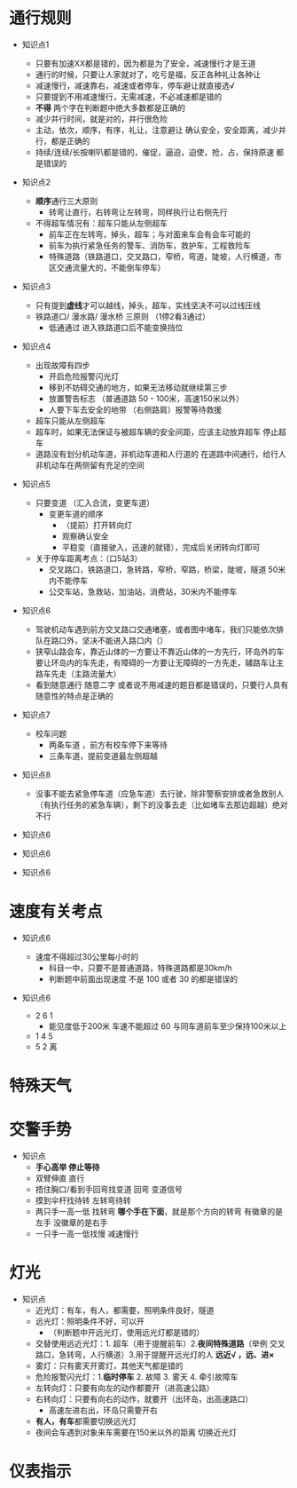 



# 通行规则

- 知识点1 

	- 只要有加速XX都是错的，因为都是为了安全，减速慢行才是王道
	- 通行的时候，只要让人家就对了，吃亏是福，反正各种礼让各种让
	- 减速慢行，减速靠右，减速或者停车，停车避让就直接选√
	- 只要提到不用减速慢行，无需减速，不必减速都是错的
	- **不得** 两个字在判断题中绝大多数都是正确的
	- 减少并行时间，就是对的，并行很危险
	- 主动，依次，顺序，有序，礼让，注意避让 确认安全，安全距离，减少并行，都是正确的
	- 持续/连续/长按喇叭都是错的，催促，逼迫，迫使，抢，占，保持原速 都是错误的

- 知识点2
	- **顺序**通行三大原则
		- 转弯让直行，右转弯让左转弯，同样执行让右侧先行
	- 不得超车情况有：超车只能从左侧超车
		- 前车正在左转弯，掉头，超车；与对面来车会有会车可能的
		- 前车为执行紧急任务的警车、消防车，救护车，工程救险车
		- 特殊道路（铁路道口，交叉路口，窄桥，弯道，陡坡，人行横道，市区交通流量大的，不能倒车停车）

- 知识点3
	- 只有提到**虚线**才可以越线，掉头，超车，实线坚决不可以过线压线
	- 铁路道口/ 漫水路/ 漫水桥 三原则 （1停2看3通过）
		-  低通通过 进入铁路道口后不能变换挡位

- 知识点4
	- 出现故障有四步
		- 开启危险报警闪光灯
		- 移到不妨碍交通的地方，如果无法移动就继续第三步
		- 放置警告标志 （普通道路 50 - 100米，高速150米以外）
		- 人要下车去安全的地带 （右侧路肩）报警等待救援
	- 超车只能从左侧超车
	- 超车时，如果无法保证与被超车辆的安全间距，应该主动放弃超车 停止超车
	- 道路没有划分机动车道，非机动车道和人行道的 在道路中间通行，给行人非机动车在两侧留有充足的空间

- 知识点5
	- 只要变道 （汇入合流，变更车道）
		- 变更车道的顺序
			- （提前）打开转向灯
			- 观察确认安全
			- 平稳变（直接驶入，迅速的就错），完成后关闭转向灯即可
	- 关于停车距离考点：（口5站3）
		- 交叉路口，铁路道口，急转路，窄桥，窄路，桥梁，陡坡，隧道 50米内不能停车
		- 公交车站，急救站，加油站，消费站，30米内不能停车

- 知识点6
	- 驾驶机动车遇到前方交叉路口交通堵塞，或者图中堵车，我们只能依次排队在路口外，坚决不能进入路口内（）
	- 狭窄山路会车，靠近山体的一方要让不靠近山体的一方先行，环岛外的车要让环岛内的车先走，有障碍的一方要让无障碍的一方先走，辅路车让主路车先走（主路流量大）
	- 看到随意通行 随意二字 或者说不用减速的题目都是错误的，只要行人具有随意性的特点是正确的


- 知识点7
	- 校车问题
		- 两条车道 ，前方有校车停下来等待
		- 三条车道，提前变道最左侧超越

- 知识点8
	- 没事不能去紧急停车道（应急车道）去行驶，除非警察安排或者急救别人（有执行任务的紧急车辆），剩下的没事去走（比如堵车去那边超越）绝对不行


- 知识点6

- 知识点6

- 知识点6
# 速度有关考点

- 知识点6
	- 速度不得超过30公里每小时的
		- 科目一中，只要不是普通道路，特殊道路都是30km/h
		- 判断题中前面出现速度 不是 100 或者 30 的都是错误的

- 知识点6
	- 2 6 1
		- 能见度低于200米 车速不能超过 60 与同车道前车至少保持100米以上
	- 1 4 5
	- 5 2 离




# 特殊天气

# 交警手势

- 知识点
	- **手心高举 停止等待**
	- 双臂伸直 直行
	- 捂住胸口/看到手回弯找变道  回弯 变道信号
	- 摸到伞杆找待转  左转弯待转
	- 两只手一高一低 找转弯 **哪个手在下面**，就是那个方向的转弯 有徽章的是左手 没徽章的是右手
	- 一只手一高一低找慢 减速慢行

# 灯光


- 知识点
	- 近光灯：有车，有人，都需要，照明条件良好，隧道
	- 远光灯：照明条件不好，可以开
		- （判断题中开远光灯，使用远光灯都是错的）
	- 交替使用远近光灯：1. 超车（用于提醒前车）2.**夜间特殊道路**（举例 交叉路口，急转弯，人行横道）3.用于提醒开远光灯的人  **远近√ ，远、进×**
	- 雾灯：只有雾天开雾灯，其他天气都是错的
	- 危险报警闪光灯：1.**临时停车** 2. 故障 3. 雾天 4. 牵引故障车
	- 左转向灯：只要有向左的动作都要开（进高速公路）
	- 右转向灯：只要有向右的动作，就要开（出环岛，出高速路口）
		- 高速左进右出，环岛只需要开右
	- **有人，有车**都需要切换远光灯
	- 夜间会车遇到对象来车需要在150米以外的距离 切换近光灯


# 仪表指示